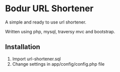 # Bodur URL Shortener
A simple and ready to use url shortener.

Written using php, mysql, traversy mvc and bootstrap.

## Installation
1. Import url-shortener.sql
2. Change settings in app/config/config.php file
